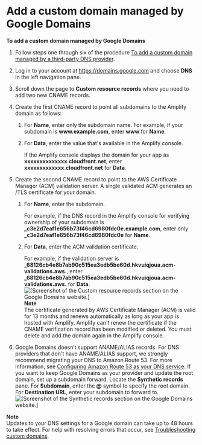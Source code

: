 # Add a custom domain managed by Google Domains<a name="to-add-a-custom-domain-managed-by-google-domains"></a>

**To add a custom domain managed by Google Domains**

1. Follow steps one through six of the procedure [To add a custom domain managed by a third\-party DNS provider](to-add-a-custom-domain-managed-by-a-third-party-dns-provider.md)\.

1. Log in to your account at [https://domains\.google\.com](https://domains.google.com) and choose **DNS** in the left navigation pane\.

1. Scroll down the page to **Custom resource records** where you need to add two new CNAME records\.

1. Create the first CNAME record to point all subdomains to the Amplify domain as follows:

   1. For **Name**, enter only the subdomain name\. For example, if your subdomain is **www\.example\.com**, enter **www** for **Name**\.

   1. For **Data**, enter the value that's available in the Amplify console\. 

      If the Amplify console displays the domain for your app as **xxxxxxxxxxxxxx\.cloudfront\.net**, enter **xxxxxxxxxxxxx\.cloudfront\.net** for **Data**\.

1. Create the second CNAME record to point to the AWS Certificate Manager \(ACM\) validation server\. A single validated ACM generates an /TLS certificate for your domain\. 

   1. For **Name**, enter the subdomain\.

      For example, if the DNS record in the Amplify console for verifying ownership of your subdomain is **\_c3e2d7eaf1e656b73f46cd6980fdc0e\.example\.com**, enter only **\_c3e2d7eaf1e656b73f46cd6980fdc0e** for **Name**\. 

   1. For **Data**, enter the ACM validation certificate\.

      For example, if the validation server is **\_68126cb4e8b7ab90c515ea3edb5be60d\.hkvuiqjoua\.acm\-validations\.aws\.**, enter **\_68126cb4e8b7ab90c515ea3edb5be60d\.hkvuiqjoua\.acm\-validations\.aws\.** for **Data**\.   
![\[Screenshot of the Custom resource records section on the Google Domains website.\]](http://docs.aws.amazon.com/amplify/latest/userguide/images/amplify-google-2Update.png)
**Note**  
The certificate generated by AWS Certificate Manager \(ACM\) is valid for 13 months and renews automatically as long as your app is hosted with Amplify\. Amplify can't renew the certificate if the CNAME verification record has been modified or deleted\. You must delete and add the domain again in the Amplify console\.

1. Google Domains doesn’t support ANAME/ALIAS records\. For DNS providers that don't have ANAME/ALIAS support, we strongly recommend migrating your DNS to Amazon Route 53\. For more information, see [Configuring Amazon Route 53 as your DNS service](https://docs.aws.amazon.com/Route53/latest/DeveloperGuide/dns-configuring.html)\. If you want to keep Google Domains as your provider and update the root domain, set up a subdomain forward\. Locate the **Synthetic records** pane\. For **Subdomain**, enter the **@** symbol to specify the root domain\. For **Destination URL**, enter your subdomain to forward to\.  
![\[Screenshot of the Synthetic records section on the Google Domains website.\]](http://docs.aws.amazon.com/amplify/latest/userguide/images/amplify-google-3Update.png)

**Note**  
 Updates to your DNS settings for a Google domain can take up to 48 hours to take effect\. For help with resolving errors that occur, see [Troubleshooting custom domains](custom-domain-troubleshoot-guide.md)\. 